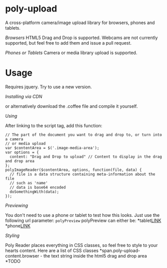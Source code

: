poly-upload
===========

A cross-platform camera/image upload library for browsers, phones and tablets.

_Browsers_
HTML5 Drag and Drop is supported.
Webcams are not currently supported, but feel free to add them and issue a pull request.

_Phones or Tablets_
Camera or media library upload is supported.

Usage
===========

Requires jquery.  Try to use a new version.

_Installing via CDN_

or alternatively download the .coffee file and compile it yourself.

_Using_

After linking to the script tag, add this function:

    // The part of the document you want to drag and drop to, or turn into a camera
    // or media upload
    var $contentArea = $('.image-media-area');
    var options = {
      content: "Drag and Drop to upload" // Content to display in the drag and drop area
    };
    polyImageReader($contentArea, options, function(file, data) {
      // file is a data structure containing meta-information about the file
      // such as 'name'
      // data is base64 encoded
      doSomethingWith(data);
    });

_Previewing_

You don't need to use a phone or tablet to test how this looks.  Just use the
following url parameter:  `polyPreview`
polyPreview can either be:
  *tablet[LINK](LINK)
  *phone[LINK](LINK)

_Styling_

Poly Reader places everything in CSS classes, so feel free to style to your hearts content.  Here
are a list of CSS classes
  *span.poly-upload-content.browser - the text string inside the html5 drag and drop area
  *TODO
